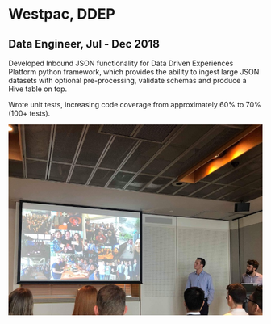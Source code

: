 # Westpac, DDEP
## Data Engineer, Jul - Dec 2018

Developed Inbound JSON functionality for Data Driven Experiences Platform python framework, which provides the ability to ingest large JSON datasets with optional pre-processing, validate schemas and produce a Hive table on top.

Wrote unit tests, increasing code coverage from approximately 60% to 70% (100+ tests).

![](/images/westpac/westpac.jpeg)
